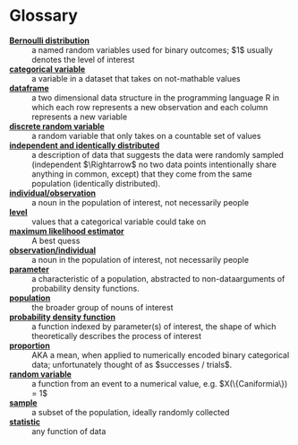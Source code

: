 # Glossary

<dl>
  <dt><b><a href="/314/bernoulli/proportions#bernoulli-distribution">Bernoulli
  distribution</a></b></dt>
  <dd>a named random variables used for binary outcomes; $1$ usually
    denotes the level of interest</dd>

  <dt><b><a href="/314/bernoulli/proportions#example">categorical
  variable</a></b></dt>
  <dd>a variable in a dataset that takes on not-mathable values</dd>

  <dt><b><a href="/314/bernoulli/proportions#data">dataframe</a></b></dt>
  <dd>a two dimensional data structure in the programming language R
      in which each row represents a new observation and each column
      represents a new variable</dd>

  <dt><b><a href="/314/bernoulli/proportions#bernoulli-distribution">discrete random variable</a></b></dt>
  <dd>a random variable that only takes on a countable set of
  values</dd>
  
  <dt><b><a href="/314/bernoulli/proportions#likelihood">independent
  and identically distributed</a></b></dt>
  <dd>a description of data that suggests the data were randomly
      sampled (independent $\Rightarrow$ no two data points
      intentionally share anything in common, except) that they come
    from the same population (identically distributed).</dd>

  <dt><b><a href="/314/bernoulli/proportions#goal-of-statistics">individual/observation</a></b></dt>
  <dd>a noun in the population of interest, not necessarily
    people</dd>

  <dt><b><a href="/314/bernoulli/proportions#bernoulli-distribution">level</a></b></dt>
  <dd>values that a categorical variable could take on</dd>
  
  <dt><b><a href="/314/bernoulli/proportions#maximum-likelihood-estimators">maximum
  likelihood estimator</a></b></dt>
  <dd>A best quess</dd>

  <dt><b><a href="/314/bernoulli/proportions#goal-of-statistics">observation/individual</a></b></dt>
  <dd>a noun in the population of interest, not necessarily
  people</dd>

  <dt><b><a href="/314/bernoulli/proportions#goal-of-statistics">parameter</a></b></dt>
  <dd>a characteristic of a population, abstracted to
    non-dataarguments of probability density functions.</dd>

  <dt><b><a href="/314/bernoulli/proportions#goal-of-statistics">population</a></b></dt>
  <dd>the broader group of nouns of interest</dd>

  <dt><b><a href="/314/bernoulli/proportions#bernoulli-distribution">probability density function</a></b></dt>
  <dd>a function indexed by parameter(s) of interest, the shape of
      which theoretically describes the process of interest</dd>
    
  <dt><b><a href="/314/bernoulli/proportions#example">proportion</a></b></dt>
  <dd>AKA a mean, when applied to numerically encoded binary
      categorical data; unfortunately thought of as $successes /
    trials$.</dd>

  <dt><b><a href="/314/distributions/distributions#random-variables">random variable</a></b></dt>
  <dd>a function from an event to a numerical value,
    e.g. $X(\{Caniformia\}) = 1$</dd>

  <dt><b><a href="/314/bernoulli/proportions#goal-of-statistics">sample</a></b></dt>
  <dd>a subset of the population, ideally randomly collected</dd>

  <dt><b><a href="/314/bernoulli/proportions#example">statistic</a></b></dt>
  <dd>any function of data</dd>
</dl>
